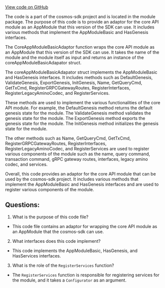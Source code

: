 [View code on GitHub](https://github.com/cosmos/cosmos-sdk.git/types/module/core_module.go)

The code is a part of the cosmos-sdk project and is located in the module package. The purpose of this code is to provide an adaptor for the core API module as an AppModule that this version of the SDK can use. It includes various methods that implement the AppModuleBasic and HasGenesis interfaces. 

The CoreAppModuleBasicAdaptor function wraps the core API module as an AppModule that this version of the SDK can use. It takes the name of the module and the module itself as input and returns an instance of the coreAppModuleBasicAdapator struct. 

The coreAppModuleBasicAdapator struct implements the AppModuleBasic and HasGenesis interfaces. It includes methods such as DefaultGenesis, ValidateGenesis, ExportGenesis, InitGenesis, Name, GetQueryCmd, GetTxCmd, RegisterGRPCGatewayRoutes, RegisterInterfaces, RegisterLegacyAminoCodec, and RegisterServices. 

These methods are used to implement the various functionalities of the core API module. For example, the DefaultGenesis method returns the default genesis state for the module. The ValidateGenesis method validates the genesis state for the module. The ExportGenesis method exports the genesis state for the module. The InitGenesis method initializes the genesis state for the module. 

The other methods such as Name, GetQueryCmd, GetTxCmd, RegisterGRPCGatewayRoutes, RegisterInterfaces, RegisterLegacyAminoCodec, and RegisterServices are used to register various components of the module such as the name, query command, transaction command, gRPC gateway routes, interfaces, legacy amino codec, and services. 

Overall, this code provides an adaptor for the core API module that can be used by the cosmos-sdk project. It includes various methods that implement the AppModuleBasic and HasGenesis interfaces and are used to register various components of the module.
## Questions: 
 1. What is the purpose of this code file?
- This code file contains an adaptor for wrapping the core API module as an AppModule that the cosmos-sdk can use.

2. What interfaces does this code implement?
- This code implements the AppModuleBasic, HasGenesis, and HasServices interfaces.

3. What is the role of the `RegisterServices` function?
- The `RegisterServices` function is responsible for registering services for the module, and it takes a `Configurator` as an argument.